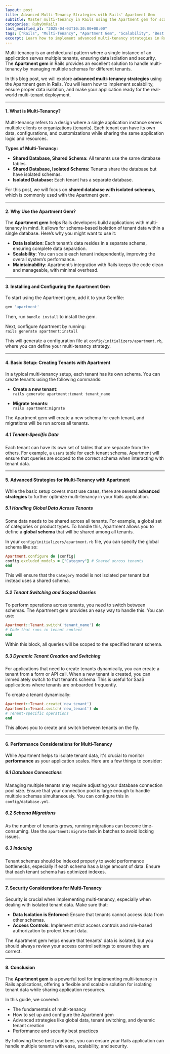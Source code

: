 ```yaml
---
layout: post  
title: Advanced Multi-Tenancy Strategies with Rails' Apartment Gem  
subtitle: Master multi-tenancy in Rails using the Apartment gem for scalable and isolated tenant data management  
categories: RubyOnRails
last_modified_at: "2025-04-03T10:30:00+00:00"
tags: ["Rails", "Multi-Tenancy", "Apartment Gem", "Scalability", "Best Practices"]  
excerpt: Learn how to implement advanced multi-tenancy strategies in Rails applications using the Apartment gem, ensuring scalability, data isolation, and maintainable tenant architecture.  
---
```



Multi-tenancy is an architectural pattern where a single instance of an application serves multiple tenants, ensuring data isolation and security. The **Apartment gem** in Rails provides an excellent solution to handle multi-tenancy by managing multiple schemas for different tenants.

In this blog post, we will explore **advanced multi-tenancy strategies** using the Apartment gem in Rails. You will learn how to implement scalability, ensure proper data isolation, and make your application ready for the real-world multi-tenant deployment.

---

#### **1. What is Multi-Tenancy?**
Multi-tenancy refers to a design where a single application instance serves multiple clients or organizations (tenants). Each tenant can have its own data, configurations, and customizations while sharing the same application logic and resources.

**Types of Multi-Tenancy:**
- **Shared Database, Shared Schema:** All tenants use the same database tables.
- **Shared Database, Isolated Schema:** Tenants share the database but have isolated schemas.
- **Isolated Database:** Each tenant has a separate database.

For this post, we will focus on **shared database with isolated schemas**, which is commonly used with the Apartment gem.

---

#### **2. Why Use the Apartment Gem?**
The **Apartment gem** helps Rails developers build applications with multi-tenancy in mind. It allows for schema-based isolation of tenant data within a single database. Here’s why you might want to use it:

- **Data Isolation**: Each tenant’s data resides in a separate schema, ensuring complete data separation.
- **Scalability**: You can scale each tenant independently, improving the overall system’s performance.
- **Maintainability**: Apartment’s integration with Rails keeps the code clean and manageable, with minimal overhead.

---

#### **3. Installing and Configuring the Apartment Gem**
To start using the Apartment gem, add it to your Gemfile:  
```ruby  
gem 'apartment'  
```

Then, run `bundle install` to install the gem.

Next, configure Apartment by running:  
```rails generate apartment:install```

This will generate a configuration file at `config/initializers/apartment.rb`, where you can define your multi-tenancy strategy.

---

#### **4. Basic Setup: Creating Tenants with Apartment**
In a typical multi-tenancy setup, each tenant has its own schema. You can create tenants using the following commands:

- **Create a new tenant**:  
  ```rails generate apartment:tenant tenant_name```

- **Migrate tenants**:  
  ```rails apartment:migrate```

The Apartment gem will create a new schema for each tenant, and migrations will be run across all tenants.

##### **4.1 Tenant-Specific Data**
Each tenant can have its own set of tables that are separate from the others. For example, a `users` table for each tenant schema. Apartment will ensure that queries are scoped to the correct schema when interacting with tenant data.

---

#### **5. Advanced Strategies for Multi-Tenancy with Apartment**
While the basic setup covers most use cases, there are several **advanced strategies** to further optimize multi-tenancy in your Rails application.

##### **5.1 Handling Global Data Across Tenants**
Some data needs to be shared across all tenants. For example, a global set of categories or product types. To handle this, Apartment allows you to define a **global schema** that will be shared among all tenants.

In your `config/initializers/apartment.rb` file, you can specify the global schema like so:  
```ruby  
Apartment.configure do |config|  
config.excluded_models = ["Category"] # Shared across tenants  
end  
```

This will ensure that the `Category` model is not isolated per tenant but instead uses a shared schema.

##### **5.2 Tenant Switching and Scoped Queries**
To perform operations across tenants, you need to switch between schemas. The Apartment gem provides an easy way to handle this. You can use:  
```ruby  
Apartment::Tenant.switch('tenant_name') do
# Code that runs in tenant context
end  
```

Within this block, all queries will be scoped to the specified tenant schema.

##### **5.3 Dynamic Tenant Creation and Switching**
For applications that need to create tenants dynamically, you can create a tenant from a form or API call. When a new tenant is created, you can immediately switch to that tenant’s schema. This is useful for SaaS applications where tenants are onboarded frequently.

To create a tenant dynamically:  
```ruby  
Apartment::Tenant.create('new_tenant')  
Apartment::Tenant.switch('new_tenant') do
# Tenant-specific operations
end  
```

This allows you to create and switch between tenants on the fly.

---

#### **6. Performance Considerations for Multi-Tenancy**
While Apartment helps to isolate tenant data, it's crucial to monitor **performance** as your application scales. Here are a few things to consider:

##### **6.1 Database Connections**
Managing multiple tenants may require adjusting your database connection pool size. Ensure that your connection pool is large enough to handle multiple schemas simultaneously. You can configure this in `config/database.yml`.

##### **6.2 Schema Migrations**
As the number of tenants grows, running migrations can become time-consuming. Use the `apartment:migrate` task in batches to avoid locking issues.

##### **6.3 Indexing**
Tenant schemas should be indexed properly to avoid performance bottlenecks, especially if each schema has a large amount of data. Ensure that each tenant schema has optimized indexes.

---

#### **7. Security Considerations for Multi-Tenancy**
Security is crucial when implementing multi-tenancy, especially when dealing with isolated tenant data. Make sure that:

- **Data Isolation is Enforced**: Ensure that tenants cannot access data from other schemas.
- **Access Controls**: Implement strict access controls and role-based authorization to protect tenant data.

The Apartment gem helps ensure that tenants' data is isolated, but you should always review your access control settings to ensure they are correct.

---

#### **8. Conclusion**
The **Apartment gem** is a powerful tool for implementing multi-tenancy in Rails applications, offering a flexible and scalable solution for isolating tenant data while sharing application resources.

In this guide, we covered:
- The fundamentals of multi-tenancy
- How to set up and configure the Apartment gem
- Advanced strategies like global data, tenant switching, and dynamic tenant creation
- Performance and security best practices

By following these best practices, you can ensure your Rails application can handle multiple tenants with ease, scalability, and security.

